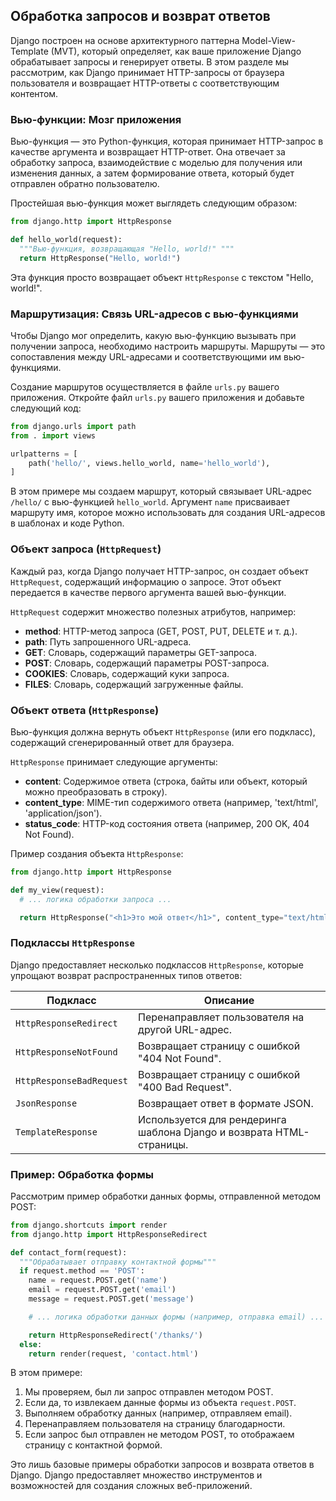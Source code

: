 ## Обработка запросов и возврат ответов

Django построен на основе архитектурного паттерна Model-View-Template (MVT), который определяет, как ваше приложение Django обрабатывает запросы и генерирует ответы. В этом разделе мы рассмотрим, как Django принимает HTTP-запросы от браузера пользователя и возвращает HTTP-ответы с соответствующим контентом.

### Вью-функции: Мозг приложения

Вью-функция — это Python-функция, которая принимает HTTP-запрос в качестве аргумента и возвращает HTTP-ответ. Она отвечает за обработку запроса, взаимодействие с моделью для получения или изменения данных, а затем формирование ответа, который будет отправлен обратно пользователю. 

Простейшая вью-функция может выглядеть следующим образом:

```python
from django.http import HttpResponse

def hello_world(request):
  """Вью-функция, возвращающая "Hello, world!" """
  return HttpResponse("Hello, world!")
```

Эта функция просто возвращает объект `HttpResponse` с текстом "Hello, world!". 

### Маршрутизация: Связь URL-адресов с вью-функциями

Чтобы Django мог определить, какую вью-функцию вызывать при получении запроса, необходимо настроить маршруты. Маршруты — это сопоставления между URL-адресами и соответствующими им вью-функциями. 

Создание маршрутов осуществляется в файле `urls.py` вашего приложения. Откройте файл `urls.py` вашего приложения и добавьте следующий код:

```python
from django.urls import path
from . import views

urlpatterns = [
    path('hello/', views.hello_world, name='hello_world'),
]
```

В этом примере мы создаем маршрут, который связывает URL-адрес `/hello/` с вью-функцией `hello_world`. Аргумент `name` присваивает маршруту имя, которое можно использовать для создания URL-адресов в шаблонах и коде Python.

### Объект запроса (`HttpRequest`)

Каждый раз, когда Django получает HTTP-запрос, он создает объект `HttpRequest`, содержащий информацию о запросе. Этот объект передается в качестве первого аргумента вашей вью-функции.

`HttpRequest` содержит множество полезных атрибутов, например:

* **method**: HTTP-метод запроса (GET, POST, PUT, DELETE и т. д.).
* **path**: Путь запрошенного URL-адреса.
* **GET**: Словарь, содержащий параметры GET-запроса.
* **POST**: Словарь, содержащий параметры POST-запроса.
* **COOKIES**: Словарь, содержащий куки запроса.
* **FILES**: Словарь, содержащий загруженные файлы.

### Объект ответа (`HttpResponse`)

Вью-функция должна вернуть объект `HttpResponse` (или его подкласс), содержащий сгенерированный ответ для браузера. 

`HttpResponse` принимает следующие аргументы:

* **content**: Содержимое ответа (строка, байты или объект, который можно преобразовать в строку).
* **content_type**: MIME-тип содержимого ответа (например, 'text/html', 'application/json').
* **status_code**: HTTP-код состояния ответа (например, 200 OK, 404 Not Found).

Пример создания объекта `HttpResponse`:

```python
from django.http import HttpResponse

def my_view(request):
  # ... логика обработки запроса ...

  return HttpResponse("<h1>Это мой ответ</h1>", content_type="text/html")
```

### Подклассы `HttpResponse`

Django предоставляет несколько подклассов `HttpResponse`, которые упрощают возврат распространенных типов ответов:

| Подкласс                | Описание                                                                         |
|-------------------------|-----------------------------------------------------------------------------------|
| `HttpResponseRedirect`  | Перенаправляет пользователя на другой URL-адрес.                                  |
| `HttpResponseNotFound`   | Возвращает страницу с ошибкой "404 Not Found".                                 |
| `HttpResponseBadRequest` | Возвращает страницу с ошибкой "400 Bad Request".                                |
| `JsonResponse`          | Возвращает ответ в формате JSON.                                                |
| `TemplateResponse`      | Используется для рендеринга шаблона Django и возврата HTML-страницы.           |


### Пример: Обработка формы

Рассмотрим пример обработки данных формы, отправленной методом POST:

```python
from django.shortcuts import render
from django.http import HttpResponseRedirect

def contact_form(request):
  """Обрабатывает отправку контактной формы"""
  if request.method == 'POST':
    name = request.POST.get('name')
    email = request.POST.get('email')
    message = request.POST.get('message')

    # ... логика обработки данных формы (например, отправка email) ...

    return HttpResponseRedirect('/thanks/')
  else:
    return render(request, 'contact.html')
```

В этом примере:

1. Мы проверяем, был ли запрос отправлен методом POST.
2. Если да, то извлекаем данные формы из объекта `request.POST`.
3. Выполняем обработку данных (например, отправляем email).
4. Перенаправляем пользователя на страницу благодарности.
5. Если запрос был отправлен не методом POST, то отображаем страницу с контактной формой.

Это лишь базовые примеры обработки запросов и возврата ответов в Django. Django предоставляет множество инструментов и возможностей для создания сложных веб-приложений.
